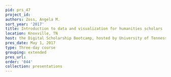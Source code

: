 ```yaml
---
pid: prs_47
project_id: 
authors: Zoss, Angela M.
sort_year: '2017'
title: Introduction to data and visualization for humanities scholars
location: Knoxville, TN
host: the Digital Scholarship Bootcamp, hosted by University of Tennessee, Knoxville
pres_date: May 1, 2017
type: Three-day course
grouping: extended
pres_url: 
order: '044'
collection: presentations
---
```

